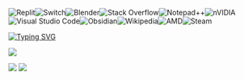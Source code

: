 ![Replit](https://img.shields.io/badge/Replit-DD1200?style=for-the-badge&logo=Replit&logoColor=white)![Switch](https://img.shields.io/badge/Switch-E60012?style=for-the-badge&logo=nintendo-switch&logoColor=white)![Blender](https://img.shields.io/badge/blender-%23F5792A.svg?style=for-the-badge&logo=blender&logoColor=white)![Stack Overflow](https://img.shields.io/badge/-Stackoverflow-FE7A16?style=for-the-badge&logo=stack-overflow&logoColor=white)![Notepad++](https://img.shields.io/badge/Notepad++-90E59A.svg?style=for-the-badge&logo=notepad%2b%2b&logoColor=black)![nVIDIA](https://img.shields.io/badge/nVIDIA-%2376B900.svg?style=for-the-badge&logo=nVIDIA&logoColor=white)![Visual Studio Code](https://img.shields.io/badge/Visual%20Studio%20Code-0078d7.svg?style=for-the-badge&logo=visual-studio-)![Obsidian](https://img.shields.io/badge/Obsidian-%23483699.svg?style=for-the-badge&logo=obsidian&logoColor=white)![Wikipedia](https://img.shields.io/badge/Wikipedia-%23000000.svg?style=for-the-badge&logo=wikipedia&logoColor=white)![AMD](https://img.shields.io/badge/AMD-%23000000.svg?style=for-the-badge&logo=amd&logoColor=white)![Steam](https://img.shields.io/badge/steam-%23000000.svg?style=for-the-badge&logo=steam&logoColor=white) <div>

[![Typing SVG](https://readme-typing-svg.demolab.com?font=Fira+Code&pause=1000&width=435&lines=H-hey%2C+I%E2%80%99m+Pixel+%7B%3A%5D)](https://git.io/typing-svg)

![](http://github-profile-summary-cards.vercel.app/api/cards/profile-details?username=Pixelkat5&theme=aura_dark)
<!--![](http://github-profile-summary-cards.vercel.app/api/cards/most-commit-language?username=Pixelkat5&theme=aura) -->
![](http://github-profile-summary-cards.vercel.app/api/cards/most-commit-language?username=Pixelkat5&theme=aura_dark)
![](http://github-profile-summary-cards.vercel.app/api/cards/productive-time?username=Pixelkat5&theme=aura_dark&utcOffset=8)
<!--[![GitHub Trends SVG](https://api.githubtrends.io/user/svg/pixelkat5/langs)](https://githubtrends.io)-->
